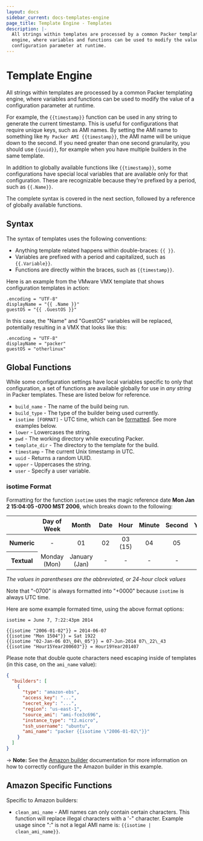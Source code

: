 ```yaml
---
layout: docs
sidebar_current: docs-templates-engine
page_title: Template Engine - Templates
description: |-
  All strings within templates are processed by a common Packer templating
  engine, where variables and functions can be used to modify the value of a
  configuration parameter at runtime.
---
```


# Template Engine

All strings within templates are processed by a common Packer templating engine,
where variables and functions can be used to modify the value of a configuration
parameter at runtime.

For example, the `{{timestamp}}` function can be used in any string to generate
the current timestamp. This is useful for configurations that require unique
keys, such as AMI names. By setting the AMI name to something like
`My Packer AMI {{timestamp}}`, the AMI name will be unique down to the second.
If you need greater than one second granularity, you should use `{{uuid}}`, for example when you have multiple builders in the same template.

In addition to globally available functions like `{{timestamp}}`, some
configurations have special local variables that are available only for
that configuration. These are recognizable because they're prefixed by a
period, such as `{{.Name}}`.

The complete syntax is covered in the next section, followed by a reference of
globally available functions.

## Syntax

The syntax of templates uses the following conventions:

* Anything template related happens within double-braces: `{{ }}`.
* Variables are prefixed with a period and capitalized, such as `{{.Variable}}`.
* Functions are directly within the braces, such as `{{timestamp}}`.

Here is an example from the VMware VMX template that shows configuration
templates in action:

```liquid
.encoding = "UTF-8"
displayName = "{{ .Name }}"
guestOS = "{{ .GuestOS }}"
```

In this case, the "Name" and "GuestOS" variables will be replaced, potentially
resulting in a VMX that looks like this:

```liquid
.encoding = "UTF-8"
displayName = "packer"
guestOS = "otherlinux"
```

## Global Functions

While some configuration settings have local variables specific to only that
configuration, a set of functions are available globally for use in *any string*
in Packer templates. These are listed below for reference.

- `build_name` - The name of the build being run.
- `build_type` - The type of the builder being used currently.
- `isotime [FORMAT]` - UTC time, which can be
    [formatted](https://golang.org/pkg/time/#example_Time_Format). See more
    examples below.
- `lower` - Lowercases the string.
- `pwd` - The working directory while executing Packer.
- `template_dir` - The directory to the template for the build.
- `timestamp` - The current Unix timestamp in UTC.
- `uuid` - Returns a random UUID.
- `upper` - Uppercases the string.
- `user` - Specify a user variable.

### isotime Format

Formatting for the function `isotime` uses the magic reference date **Mon Jan 2
15:04:05 -0700 MST 2006**, which breaks down to the following:

<table class="table table-bordered table-condensed">
  <thead>
    <tr>
      <th>
      </th>
      <th align="center">
        Day of Week
      </th>
      <th align="center">
        Month
      </th>
      <th align="center">
        Date
      </th>
      <th align="center">
        Hour
      </th>
      <th align="center">
        Minute
      </th>
      <th align="center">
        Second
      </th>
      <th align="center">
        Year
      </th>
      <th align="center">
        Timezone
      </th>
    </tr>
  </thead>
  <tr>
    <th>
      Numeric
    </th>
    <td align="center">
      -   
    </td>
    <td align="center">
      01
    </td>
    <td align="center">
      02
    </td>
    <td align="center">
      03 (15)
    </td>
    <td align="center">
      04
    </td>
    <td align="center">
      05
    </td>
    <td align="center">
      06
    </td>
    <td align="center">
      -0700
    </td>
  </tr>
  <tr>
    <th>
      Textual
    </th>
    <td align="center">
      Monday (Mon)
    </td>
    <td align="center">
      January (Jan)
    </td>
    <td align="center">
      -   
    </td>
    <td align="center">
      -   
    </td>
    <td align="center">
      -   
    </td>
    <td align="center">
      -   
    </td>
    <td align="center">
      -   
    </td>
    <td align="center">
      MST
    </td>
  </tr>
</table>

*The values in parentheses are the abbreviated, or 24-hour clock values*

Note that "-0700" is always formatted into "+0000" because `isotime` is always UTC time.

Here are some example formated time, using the above format options:

```liquid
isotime = June 7, 7:22:43pm 2014

{{isotime "2006-01-02"}} = 2014-06-07
{{isotime "Mon 1504"}} = Sat 1922
{{isotime "02-Jan-06 03\_04\_05"}} = 07-Jun-2014 07\_22\_43
{{isotime "Hour15Year200603"}} = Hour19Year201407
```

Please note that double quote characters need escaping inside of templates (in this case, on the `ami_name` value):

```json
{
  "builders": [
    {
      "type": "amazon-ebs",
      "access_key": "...",
      "secret_key": "...",
      "region": "us-east-1",
      "source_ami": "ami-fce3c696",
      "instance_type": "t2.micro",
      "ssh_username": "ubuntu",
      "ami_name": "packer {{isotime \"2006-01-02\"}}"
    }
  ]
}
```

-> **Note:** See the [Amazon builder](/docs/builders/amazon.html) documentation for more information on how to correctly configure the Amazon builder in this example.

## Amazon Specific Functions

Specific to Amazon builders:

- `clean_ami_name` - AMI names can only contain certain characters. This
  function will replace illegal characters with a '-" character. Example usage
  since ":" is not a legal AMI name is: `{{isotime | clean_ami_name}}`.
